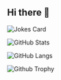 ## Hi there 👋

 ![Jokes Card](https://readme-jokes.vercel.app/api)

![GitHub Stats](https://github-readme-stats.vercel.app/api?username=Bunyips-Rabone&show_icons=true&theme=merko)

![GitHub Langs](https://github-readme-stats.vercel.app/api/top-langs/?username=Bunyips-Rabone&layout=compact&theme=merko)

![Github Trophy](https://github-profile-trophy.vercel.app/?username=Bunyips-Rabone&theme=merko)

<!--
**Bunyips-Rabone/Bunyips-Rabone** is a ✨ _special_ ✨ repository because its `README.md` (this file) appears on your GitHub profile.

Here are some ideas to get you started:

- 🔭 I’m currently working on ...
- 🌱 I’m currently learning ...
- 👯 I’m looking to collaborate on ...
- 🤔 I’m looking for help with ...
- 💬 Ask me about ...
- 📫 How to reach me: ...
- 😄 Pronouns: ...
- ⚡ Fun fact: ...
-->
